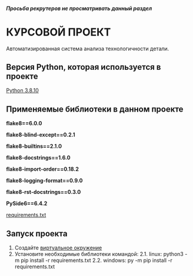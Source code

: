 ##### Просьба рекрутеров не просматривать данный раздел
# КУРСОВОЙ ПРОЕКТ

Автоматизированная система анализа технологичности детали.

## Версия Python, которая используется в проекте

[Python 3.8.10](https://www.python.org/downloads/release/python-3810/)

## Применяемые библиотеки в данном проекте

**flake8==6.0.0**

**flake8-blind-except==0.2.1**

**flake8-builtins==2.1.0**

**flake8-docstrings==1.6.0**

**flake8-import-order==0.18.2**

**flake8-logging-format==0.9.0**

**flake8-rst-docstrings==0.3.0**

**PySide6==6.4.2**

[requirements.txt](https://github.com/WolfMTK/ASAMP/blob/master/requirements.txt)

## Запуск проекта

1. Создайте [виртуальное окружение](https://docs.python.org/3/library/venv.html)
2. Установите необходимые библиотеки командой:
2.1. linux: python3 -m pip install -r requirements.txt
2.2. windows: py -m pip install -r requirements.txt
